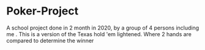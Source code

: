# Poker-Project
A school project done in 2 month in 2020, by a group of 4 persons including me . This is a version of the Texas hold 'em lightened. Where 2 hands are compared to determine the winner

